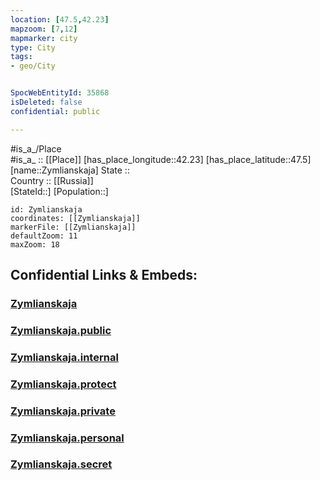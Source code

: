```yaml
---
location: [47.5,42.23] 
mapzoom: [7,12] 
mapmarker: city 
type: City
tags:
- geo/City


SpocWebEntityId: 35868
isDeleted: false
confidential: public

---
```

#is_a_/Place  
#is_a_ :: [[Place]] 
[has_place_longitude::42.23] 
[has_place_latitude::47.5] 
[name::Zymlianskaja] 
State ::  
Country :: [[Russia]]  
[StateId::] 
[Population::] 



```leaflet
id: Zymlianskaja
coordinates: [[Zymlianskaja]] 
markerFile: [[Zymlianskaja]] 
defaultZoom: 11 
maxZoom: 18
```


## Confidential Links & Embeds: 

### [Zymlianskaja](/_Standards/Earth/Continent/Europe/Europe~East/Russia/Russia~South/Rostov_Oblast/City/Zymlianskaja.md) 

### [Zymlianskaja.public](/_public/Earth/Continent/Europe/Europe~East/Russia/Russia~South/Rostov_Oblast/City/Zymlianskaja.public.md) 

### [Zymlianskaja.internal](/_internal/Earth/Continent/Europe/Europe~East/Russia/Russia~South/Rostov_Oblast/City/Zymlianskaja.internal.md) 

### [Zymlianskaja.protect](/_protect/Earth/Continent/Europe/Europe~East/Russia/Russia~South/Rostov_Oblast/City/Zymlianskaja.protect.md) 

### [Zymlianskaja.private](/_private/Earth/Continent/Europe/Europe~East/Russia/Russia~South/Rostov_Oblast/City/Zymlianskaja.private.md) 

### [Zymlianskaja.personal](/_personal/Earth/Continent/Europe/Europe~East/Russia/Russia~South/Rostov_Oblast/City/Zymlianskaja.personal.md) 

### [Zymlianskaja.secret](/_secret/Earth/Continent/Europe/Europe~East/Russia/Russia~South/Rostov_Oblast/City/Zymlianskaja.secret.md)

